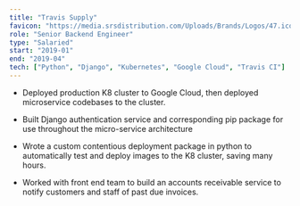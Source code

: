 ```yaml
---
title: "Travis Supply"
favicon: "https://media.srsdistribution.com/Uploads/Brands/Logos/47.ico"
role: "Senior Backend Engineer"
type: "Salaried"
start: "2019-01"
end: "2019-04"
tech: ["Python", "Django", "Kubernetes", "Google Cloud", "Travis CI"]
---
```


- Deployed production K8 cluster to Google Cloud, then deployed microservice
  codebases to the cluster.

- Built Django authentication service and corresponding pip package for use
  throughout the micro-service architecture

- Wrote a custom contentious deployment package in python to automatically test
  and deploy images to the K8 cluster, saving many hours.

- Worked with front end team to build an accounts receivable service to notify
  customers and staff of past due invoices.
